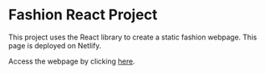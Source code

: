 # Fashion React Project

This project uses the React library to create a static fashion webpage. This page is deployed on Netlify.

Access the webpage by clicking [here](https://reactstaticlab-fashionpage.netlify.app/).